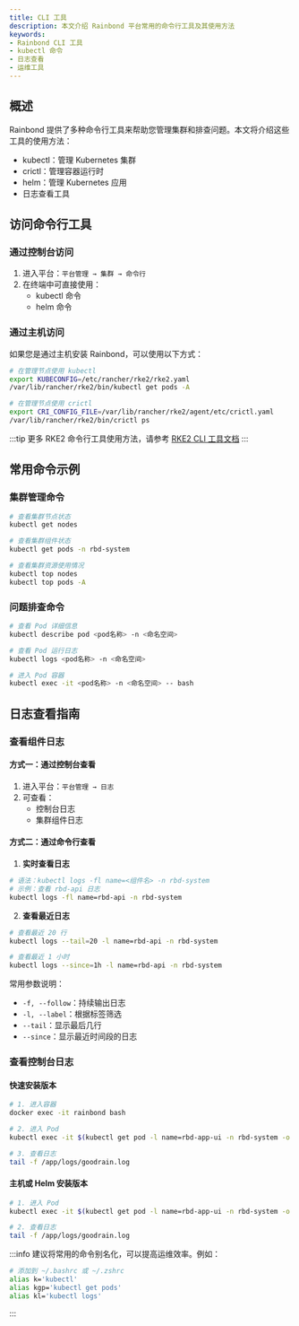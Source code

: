 ```yaml
---
title: CLI 工具
description: 本文介绍 Rainbond 平台常用的命令行工具及其使用方法
keywords:
- Rainbond CLI 工具
- kubectl 命令
- 日志查看
- 运维工具
---
```


## 概述

Rainbond 提供了多种命令行工具来帮助您管理集群和排查问题。本文将介绍这些工具的使用方法：

- kubectl：管理 Kubernetes 集群
- crictl：管理容器运行时
- helm：管理 Kubernetes 应用
- 日志查看工具

## 访问命令行工具

### 通过控制台访问

1. 进入平台：`平台管理 → 集群 → 命令行`
2. 在终端中可直接使用：
   - kubectl 命令
   - helm 命令

### 通过主机访问

如果您是通过主机安装 Rainbond，可以使用以下方式：

```bash
# 在管理节点使用 kubectl
export KUBECONFIG=/etc/rancher/rke2/rke2.yaml
/var/lib/rancher/rke2/bin/kubectl get pods -A

# 在管理节点使用 crictl
export CRI_CONFIG_FILE=/var/lib/rancher/rke2/agent/etc/crictl.yaml
/var/lib/rancher/rke2/bin/crictl ps
```

:::tip
更多 RKE2 命令行工具使用方法，请参考 [RKE2 CLI 工具文档](https://docs.rke2.io/reference/cli_tools)
:::

## 常用命令示例

### 集群管理命令

```bash
# 查看集群节点状态
kubectl get nodes

# 查看集群组件状态
kubectl get pods -n rbd-system

# 查看集群资源使用情况
kubectl top nodes
kubectl top pods -A
```

### 问题排查命令

```bash
# 查看 Pod 详细信息
kubectl describe pod <pod名称> -n <命名空间>

# 查看 Pod 运行日志
kubectl logs <pod名称> -n <命名空间>

# 进入 Pod 容器
kubectl exec -it <pod名称> -n <命名空间> -- bash
```

## 日志查看指南

### 查看组件日志

#### 方式一：通过控制台查看

1. 进入平台：`平台管理 → 日志`
2. 可查看：
   - 控制台日志
   - 集群组件日志

#### 方式二：通过命令行查看

1. **实时查看日志**
```bash
# 语法：kubectl logs -fl name=<组件名> -n rbd-system
# 示例：查看 rbd-api 日志
kubectl logs -fl name=rbd-api -n rbd-system
```

2. **查看最近日志**
```bash
# 查看最近 20 行
kubectl logs --tail=20 -l name=rbd-api -n rbd-system

# 查看最近 1 小时
kubectl logs --since=1h -l name=rbd-api -n rbd-system
```

常用参数说明：
- `-f, --follow`：持续输出日志
- `-l, --label`：根据标签筛选
- `--tail`：显示最后几行
- `--since`：显示最近时间段的日志

### 查看控制台日志

#### 快速安装版本

```bash
# 1. 进入容器
docker exec -it rainbond bash

# 2. 进入 Pod
kubectl exec -it $(kubectl get pod -l name=rbd-app-ui -n rbd-system -o name) -n rbd-system -- bash

# 3. 查看日志
tail -f /app/logs/goodrain.log
```

#### 主机或 Helm 安装版本

```bash
# 1. 进入 Pod
kubectl exec -it $(kubectl get pod -l name=rbd-app-ui -n rbd-system -o name) -n rbd-system -- bash

# 2. 查看日志
tail -f /app/logs/goodrain.log
```

:::info
建议将常用的命令别名化，可以提高运维效率。例如：
```bash
# 添加到 ~/.bashrc 或 ~/.zshrc
alias k='kubectl'
alias kgp='kubectl get pods'
alias kl='kubectl logs'
```
:::
